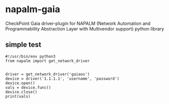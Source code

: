 # napalm-gaia

CheckPoint Gaia driver-plugin for NAPALM (Network Automation and Programmability Abstraction Layer with Multivendor support) python library 


## simple test
    #!/usr/bin/env python3
    from napalm import get_network_driver
    
    
    driver = get_network_driver('gaiaos')   
    device = driver('1.1.1.1', 'username', 'password')
    device.open()    
    vals = device.func()
    device.close()
    print(vals)